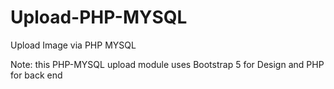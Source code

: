 # Upload-PHP-MYSQL
Upload Image via PHP MYSQL

Note: this PHP-MYSQL upload module uses Bootstrap 5 for Design and PHP for back end 
